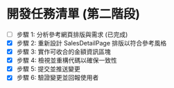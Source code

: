 # 開發任務清單 (第二階段)

- [ ] 步驟 1: 分析參考網頁排版與需求 (已完成)
- [x] 步驟 2: 重新設計 SalesDetailPage 排版以符合參考風格
- [x] 步驟 3: 實作可收合的金額資訊區塊
- [x] 步驟 4: 檢視並重構代碼以確保一致性
- [x] 步驟 5: 提交並推送變更
- [x] 步驟 6: 驗證變更並回報使用者
